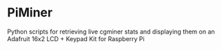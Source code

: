 PiMiner
=======

Python scripts for retrieving live cgminer stats and displaying them on an Adafruit 16x2 LCD + Keypad Kit for Raspberry Pi
